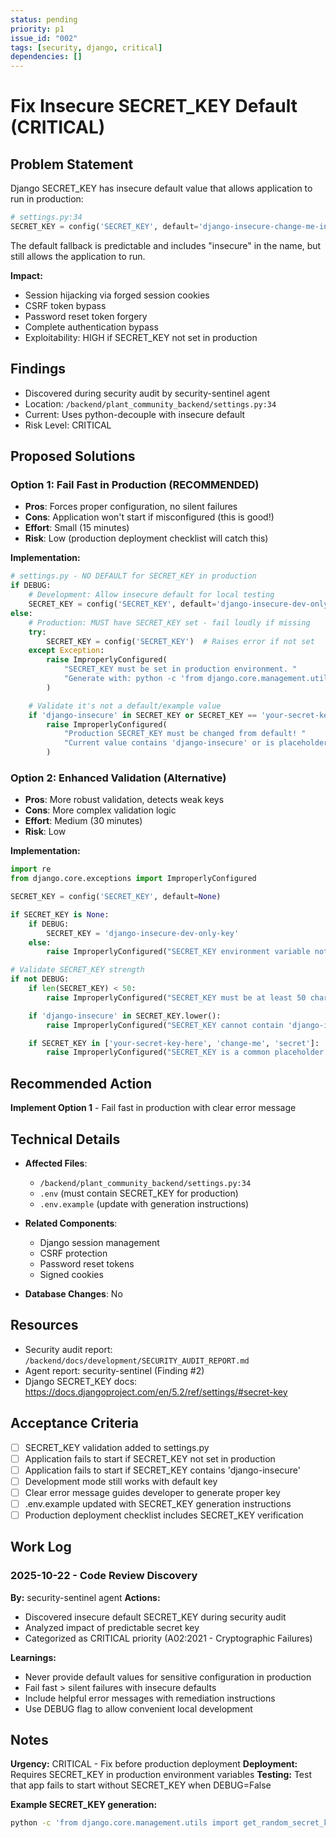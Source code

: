 ```yaml
---
status: pending
priority: p1
issue_id: "002"
tags: [security, django, critical]
dependencies: []
---
```


# Fix Insecure SECRET_KEY Default (CRITICAL)

## Problem Statement

Django SECRET_KEY has insecure default value that allows application to run in production:

```python
# settings.py:34
SECRET_KEY = config('SECRET_KEY', default='django-insecure-change-me-in-production')
```

The default fallback is predictable and includes "insecure" in the name, but still allows the application to run.

**Impact:**
- Session hijacking via forged session cookies
- CSRF token bypass
- Password reset token forgery
- Complete authentication bypass
- Exploitability: HIGH if SECRET_KEY not set in production

## Findings

- Discovered during security audit by security-sentinel agent
- Location: `/backend/plant_community_backend/settings.py:34`
- Current: Uses python-decouple with insecure default
- Risk Level: CRITICAL

## Proposed Solutions

### Option 1: Fail Fast in Production (RECOMMENDED)
- **Pros**: Forces proper configuration, no silent failures
- **Cons**: Application won't start if misconfigured (this is good!)
- **Effort**: Small (15 minutes)
- **Risk**: Low (production deployment checklist will catch this)

**Implementation:**
```python
# settings.py - NO DEFAULT for SECRET_KEY in production
if DEBUG:
    # Development: Allow insecure default for local testing
    SECRET_KEY = config('SECRET_KEY', default='django-insecure-dev-only-key-DO-NOT-USE-IN-PRODUCTION')
else:
    # Production: MUST have SECRET_KEY set - fail loudly if missing
    try:
        SECRET_KEY = config('SECRET_KEY')  # Raises error if not set
    except Exception:
        raise ImproperlyConfigured(
            "SECRET_KEY must be set in production environment. "
            "Generate with: python -c 'from django.core.management.utils import get_random_secret_key; print(get_random_secret_key())'"
        )

    # Validate it's not a default/example value
    if 'django-insecure' in SECRET_KEY or SECRET_KEY == 'your-secret-key-here':
        raise ImproperlyConfigured(
            "Production SECRET_KEY must be changed from default! "
            "Current value contains 'django-insecure' or is placeholder."
        )
```

### Option 2: Enhanced Validation (Alternative)
- **Pros**: More robust validation, detects weak keys
- **Cons**: More complex validation logic
- **Effort**: Medium (30 minutes)
- **Risk**: Low

**Implementation:**
```python
import re
from django.core.exceptions import ImproperlyConfigured

SECRET_KEY = config('SECRET_KEY', default=None)

if SECRET_KEY is None:
    if DEBUG:
        SECRET_KEY = 'django-insecure-dev-only-key'
    else:
        raise ImproperlyConfigured("SECRET_KEY environment variable not set")

# Validate SECRET_KEY strength
if not DEBUG:
    if len(SECRET_KEY) < 50:
        raise ImproperlyConfigured("SECRET_KEY must be at least 50 characters")

    if 'django-insecure' in SECRET_KEY.lower():
        raise ImproperlyConfigured("SECRET_KEY cannot contain 'django-insecure'")

    if SECRET_KEY in ['your-secret-key-here', 'change-me', 'secret']:
        raise ImproperlyConfigured("SECRET_KEY is a common placeholder value")
```

## Recommended Action

**Implement Option 1** - Fail fast in production with clear error message

## Technical Details

- **Affected Files**:
  - `/backend/plant_community_backend/settings.py:34`
  - `.env` (must contain SECRET_KEY for production)
  - `.env.example` (update with generation instructions)

- **Related Components**:
  - Django session management
  - CSRF protection
  - Password reset tokens
  - Signed cookies

- **Database Changes**: No

## Resources

- Security audit report: `/backend/docs/development/SECURITY_AUDIT_REPORT.md`
- Agent report: security-sentinel (Finding #2)
- Django SECRET_KEY docs: https://docs.djangoproject.com/en/5.2/ref/settings/#secret-key

## Acceptance Criteria

- [ ] SECRET_KEY validation added to settings.py
- [ ] Application fails to start if SECRET_KEY not set in production
- [ ] Application fails to start if SECRET_KEY contains 'django-insecure'
- [ ] Development mode still works with default key
- [ ] Clear error message guides developer to generate proper key
- [ ] .env.example updated with SECRET_KEY generation instructions
- [ ] Production deployment checklist includes SECRET_KEY verification

## Work Log

### 2025-10-22 - Code Review Discovery
**By:** security-sentinel agent
**Actions:**
- Discovered insecure default SECRET_KEY during security audit
- Analyzed impact of predictable secret key
- Categorized as CRITICAL priority (A02:2021 - Cryptographic Failures)

**Learnings:**
- Never provide default values for sensitive configuration in production
- Fail fast > silent failures with insecure defaults
- Include helpful error messages with remediation instructions
- Use DEBUG flag to allow convenient local development

## Notes

**Urgency:** CRITICAL - Fix before production deployment
**Deployment:** Requires SECRET_KEY in production environment variables
**Testing:** Test that app fails to start without SECRET_KEY when DEBUG=False

**Example SECRET_KEY generation:**
```bash
python -c 'from django.core.management.utils import get_random_secret_key; print(get_random_secret_key())'
```

